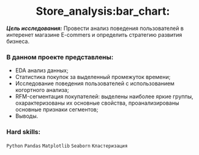 <h1 align="center">Store_analysis:bar_chart:</h1> 

___Цель исследования:___
Провести анализ поведения пользователей в интеренет магазине E-commers и определить стратегию развития бизнеса. 

### В данном проекте представлены:

- EDA анализ данных;
- Статистика покупок за выделенный промежуток времени; 
- Исследование поведения пользователей с использованием когортного анализа;
- RFM-сегментация покупателей: выделены наиболее яркие группы, охарактеризованы их основные свойства, проанализированы основные признаки сегментов;
- Выводы.


### Hard skills: 
`Python`  `Pandas`  `Matplotlib`  `Seaborn`  `Кластеризация`
